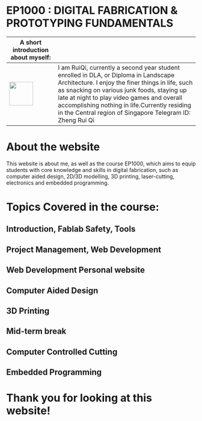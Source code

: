 # EP1000 : DIGITAL FABRICATION & PROTOTYPING FUNDAMENTALS

| A short introduction about myself:                                                                                                                  |                                                                                                                                                                                                                                                                                                                                                     |
| --------------------------------------------------------------------------------------------------------------------------------------------------- | --------------------------------------------------------------------------------------------------------------------------------------------------------------------------------------------------------------------------------------------------------------------------------------------------------------------------------------------------- |
| <img src="https://cdn.discordapp.com/attachments/667962453283569666/703510331300905020/WIN_20200423_18_09_30_Pro_2.jpg" title="" alt="" width="63"> | I am RuiQi, currently a second year student enrolled in DLA, or Diploma in Landscape Architecture. I enjoy the finer things in life, such as snacking on various junk foods, staying up late at night to play video games and overall accomplishing nothing in life.Currently residing in the Central region of Singapore Telegram ID: Zheng Rui Qi |

# About the website

 This website is about me, as well as the course EP1000, which aims to equip students with core knowledge and skills in digital fabrication, such as computer aided design, 2D/3D modelling, 3D printing, laser-cutting, electronics and embedded programming.

# Topics Covered in the course:

## Introduction, Fablab Safety, Tools

## Project Management, Web Development

## Web Development Personal website

## Computer Aided Design

## 3D Printing

## Mid-term break

## Computer Controlled Cutting

## Embedded Programming

# Thank you for looking at this website!

